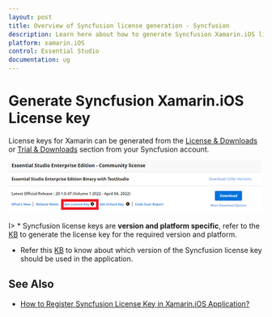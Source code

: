 ```yaml
---
layout: post
title: Overview of Syncfusion license generation - Syncfusion
description: Learn here about how to generate Syncfusion Xamarin.iOS license key for syncfusion Xamarin.iOS application for license validation.
platform: xamarin.iOS
control: Essential Studio
documentation: ug
---
```



# Generate Syncfusion Xamarin.iOS License key

License keys for Xamarin can be generated from the [License & Downloads](https://syncfusion.com/account/downloads) or [Trial & Downloads](https://www.syncfusion.com/account/manage-trials/downloads) section from your Syncfusion account. 

![Get License Key](licensing-images/generate-license.png)

I> * Syncfusion license keys are **version and platform specific**, refer to the [KB](https://www.syncfusion.com/kb/8976/how-to-generate-license-key-for-licensed-products) to generate the license key for the required version and platform.
* Refer this [KB](https://www.syncfusion.com/kb/8951/which-version-syncfusion-license-key-should-i-use-in-my-application) to know about which version of the Syncfusion license key should be used in the application.



## See Also

* [How to Register Syncfusion License Key in Xamarin.iOS Application?](https://help.syncfusion.com/xamarin-ios/licensing/registering-license-keys)